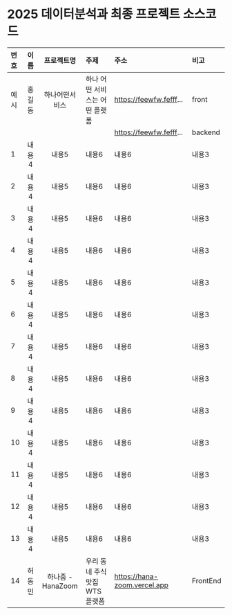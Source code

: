 # 2025 데이터분석과 최종 프로젝트 소스코드

| 번호 | 이름 | 프로젝트명 | 주제 | 주소 | 비고 |
|:-------|:-------:|:-------:|:-------|:-------|:-------|
| 예시|홍길동 | 하나어떤서비스 | 하나 어떤 서비스는 어떤 플랫폼 | https://feewfw.fefff... | front |
| | | || https://feewfw.fefff... | backend |
| 1|내용4 | 내용5 | 내용6 | 내용6 | 내용3 |
| 2|내용4 | 내용5 | 내용6 | 내용6 | 내용3 |
| 3|내용4 | 내용5 | 내용6 | 내용6 | 내용3 |
| 4|내용4 | 내용5 | 내용6 | 내용6 | 내용3 |
| 5|내용4 | 내용5 | 내용6 | 내용6 | 내용3 |
| 6|내용4 | 내용5 | 내용6 | 내용6 | 내용3 |
| 7|내용4 | 내용5 | 내용6 | 내용6 | 내용3 |
| 8|내용4 | 내용5 | 내용6 | 내용6 | 내용3 |
| 9|내용4 | 내용5 | 내용6 | 내용6 | 내용3 |
| 10|내용4 | 내용5 | 내용6 | 내용6 | 내용3 |
| 11|내용4 | 내용5 | 내용6 | 내용6 | 내용3 |
| 12|내용4 | 내용5 | 내용6 | 내용6 | 내용3 |
| 13|내용4 | 내용5 | 내용6 | 내용6 | 내용3 |
| 14|허동민 |하나줌 - HanaZoom | 우리 동네 주식 맛집 WTS 플랫폼 | https://hana-zoom.vercel.app | FrontEnd |
